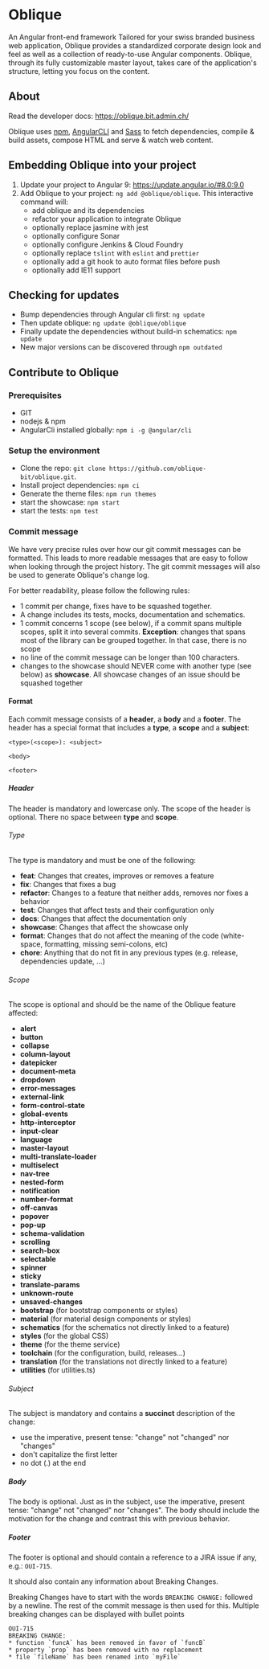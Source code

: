 # Oblique
An Angular front-end framework Tailored for your swiss branded business web application, Oblique provides a standardized corporate design look and feel as well as a collection of ready-to-use Angular components. Oblique, through its fully customizable master layout, takes care of the application's structure, letting you focus on the content.

## About
Read the developer docs: <https://oblique.bit.admin.ch/>

Oblique uses [npm](https://www.npmjs.com/), [AngularCLI](https://cli.angular.io/) and [Sass](http://sass-lang.com/) to fetch dependencies, compile & build assets, compose HTML and serve & watch web content.

## Embedding Oblique into your project
1. Update your project to Angular 9: <https://update.angular.io/#8.0:9.0>
1. Add Oblique to your project: `ng add @oblique/oblique`. This interactive command will:
    * add oblique and its dependencies
    * refactor your application to integrate Oblique
    * optionally replace jasmine with jest
    * optionally configure Sonar
    * optionally configure Jenkins & Cloud Foundry
    * optionally replace `tslint` with `eslint` and `prettier`
    * optionally add a git hook to auto format files before push
    * optionally add IE11 support

## Checking for updates
- Bump dependencies through Angular cli first: `ng update`
- Then update oblique: `ng update @oblique/oblique`
- Finally update the dependencies without build-in schematics: `npm update`
- New major versions can be discovered through `npm outdated`

## Contribute to Oblique

### Prerequisites
- GIT
- nodejs & npm
- AngularCli installed globally: `npm i -g @angular/cli`

### Setup the environment
- Clone the repo: `git clone https://github.com/oblique-bit/oblique.git`.
- Install project dependencies: `npm ci`
- Generate the theme files: `npm run themes`
- start the showcase: `npm start`
- start the tests: `npm test`


### Commit message
We have very precise rules over how our git commit messages can be formatted. This leads to more readable messages that are easy to follow when looking
through the project history. The git commit messages will also be used to generate Oblique's change log.

For better readability, please follow the following rules:
 * 1 commit per change, fixes have to be squashed together.
 * A change includes its tests, mocks, documentation and schematics.
 * 1 commit concerns 1 scope (see below), if a commit spans multiple scopes, split it into several commits. **Exception**: changes that spans most of the library can be grouped together. In that case, there is no scope
 * no line of the commit message can be longer than 100 characters.
 * changes to the showcase should NEVER come with another type (see below) as __showcase__. All showcase changes of an issue should be squashed together

#### Format
Each commit message consists of a **header**, a **body** and a **footer**. The header has a special format that includes a **type**, a **scope** and a
**subject**:

	<type>(<scope>): <subject>

	<body>

	<footer>

##### Header
The header is mandatory and lowercase only. The scope of the header is optional. There no space between **type** and **scope**.

###### Type
The type is mandatory and must be one of the following:
* **feat**: Changes that creates, improves or removes a feature
* **fix**: Changes that fixes a bug
* **refactor**: Changes to a feature that neither adds, removes nor fixes a behavior
* **test**: Changes that affect tests and their configuration only
* **docs**: Changes that affect the documentation only
* **showcase**: Changes that affect the showcase only
* **format**: Changes that do not affect the meaning of the code (white-space, formatting, missing semi-colons, etc)
* **chore**: Anything that do not fit in any previous types (e.g. release, dependencies update, ...)


###### Scope
The scope is optional and should be the name of the Oblique feature affected:
* **alert**
* **button**
* **collapse**
* **column-layout**
* **datepicker**
* **document-meta**
* **dropdown**
* **error-messages**
* **external-link**
* **form-control-state**
* **global-events**
* **http-interceptor**
* **input-clear**
* **language**
* **master-layout**
* **multi-translate-loader**
* **multiselect**
* **nav-tree**
* **nested-form**
* **notification**
* **number-format**
* **off-canvas**
* **popover**
* **pop-up**
* **schema-validation**
* **scrolling**
* **search-box**
* **selectable**
* **spinner**
* **sticky**
* **translate-params**
* **unknown-route**
* **unsaved-changes**
* **bootstrap** (for bootstrap components or styles)
* **material** (for material design components or styles)
* **schematics** (for the schematics not directly linked to a feature)
* **styles** (for the global CSS)
* **theme** (for the theme service)
* **toolchain** (for the configuration, build, releases...)
* **translation** (for the translations not directly linked to a feature)
* **utilities** (for utilities.ts)

###### Subject
The subject is mandatory and contains a **succinct** description of the change:

* use the imperative, present tense: "change" not "changed" nor "changes"
* don't capitalize the first letter
* no dot (.) at the end

##### Body
The body is optional.
Just as in the subject, use the imperative, present tense: "change" not "changed" nor "changes". The body should include the motivation for the change and contrast this with previous behavior.

##### Footer
The footer is optional and should contain a reference to a JIRA issue if any, e.g.: `OUI-715`.

It should also contain any information about Breaking Changes.

Breaking Changes have to start with the words `BREAKING CHANGE:` followed by a newline. The rest of the commit message is then used for this. Multiple breaking changes can be displayed with bullet points

    OUI-715
    BREAKING CHANGE:
    * function `funcA` has been removed in favor of `funcB`
    * property `prop` has been removed with no replacement
    * file `fileName` has been renamed into `myFile`

